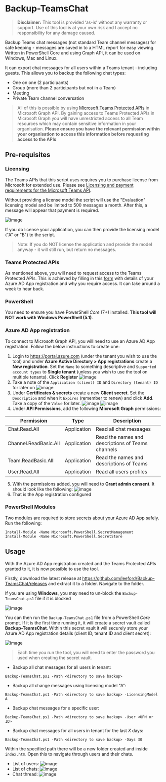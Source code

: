 # Backup-TeamsChat

> **Disclaimer:** This tool is provided ‘as-is’ without any warranty or support. Use of this tool is at your own risk and I accept no responsibility for any damage caused.

Backup Teams chat messages (not standard Team channel messages) for safe keeping - messages are saved in to a HTML report for easy viewing. Written in PowerShell Core and using Graph API, it can be used on Windows, Mac and Linux.

It can export chat messages for all users within a Teams tenant - including guests. This allows you to backup the following chat types:

* One on one (2 participants)
* Group (more than 2 participants but not in a Team)
* Meeting
* Private Team channel conversation

> All of this is possible by using [Microsoft Teams Protected APIs](https://docs.microsoft.com/en-us/graph/teams-protected-apis) in Microsoft Graph API. By gaining access to Teams Protected APIs in Microsoft Graph you will have unrestricted access to all Team resources which may contain sensitive information in your organisation. **Please ensure you have the relevant permission within your organisation to access this information before requesting access to the APIs**

## Pre-requisites

### Licensing

The Teams APIs that this script uses requires you to purchase license from Microsoft for extended use. Please see [Licensing and payment requirements for the Microsoft Teams API](https://docs.microsoft.com/en-us/graph/teams-licenses).

Without providing a license model the script will use the "Evaluation" licensing model and be limited to 500 messages a month. After this, a message will appear that payment is required.

![image](https://user-images.githubusercontent.com/472320/184023258-0478d67e-3af6-4460-8dd4-d2982482cbe9.png)

If you do license your application, you can then provide the licensing model ("A" or "B") to the script.

> Note: If you do NOT license the application and provide the model anyway - it will still run, but return no messages.

### Teams Protected APIs

As mentioned above, you will need to request access to the Teams Protected APIs. This is achieved by filling in this [form](https://aka.ms/teamsgraph/requestaccess) with details of your Azure AD App registration and why you require access. It can take around a week to hear back.

### PowerShell

You need to ensure you have PowerShell _Core_ (7+) installed. **This tool will NOT work with Windows PowerShell (5.1)**.

### Azure AD App registration

To connect to Microsoft Graph API, you will need to use an Azure AD App registration. Follow the below instructions to create one:

1. Login to <https://portal.azure.com> (under the tenant you wish to use the tool) and under **Azure Active Directory > App registrations** create a **New registration**. Set the `Name` to something descriptive and `Supported account types` to **Single tenant** (unless you wish to use the tool on multiple tenants). Click **Register**
![image](https://user-images.githubusercontent.com/472320/123973930-1aafc680-d9b4-11eb-9560-63af528f5bcf.png)
2. Take a note of the `Application (client) ID` and `Directory (tenant) ID` for later on
![image](https://user-images.githubusercontent.com/472320/123974188-5a76ae00-d9b4-11eb-914b-4f7046a5c225.png)
3. Under **Certificates & secrets** create a new **Client secret**. Set the `Description` and when it `Expires` (remember to renew) and click **Add**. Take a copy of the `Value` for later.
![image](https://user-images.githubusercontent.com/472320/123975945-a83fe600-d9b5-11eb-9761-bc00a2ffe15d.png)
![image](https://user-images.githubusercontent.com/472320/123976051-bee63d00-d9b5-11eb-9c99-6653e7c34df3.png)
4. Under **API Permissions**, add the following **Microsoft Graph** permissions:

  | Permission | Type | Description |
  | ---- | ---- | ---- |
  | Chat.Read.All | Application | Read all chat messages |
  | Channel.ReadBasic.All | Application | Read the names and descriptions of Teams channels|
  | Team.ReadBasic.All | Application | Read the names and descriptions of Teams |
  | User.Read.All | Application | Read all users profiles |
  
5. With the permissions added, you will need to **Grant admin consent**. It should look like the following:
![image](https://user-images.githubusercontent.com/472320/123975328-264fbd00-d9b5-11eb-9c05-f1e4de29884a.png)
6. That is the App registration configured

### PowerShell Modules

Two modules are required to store secrets about your Azure AD App safely. Run the following:

```pwsh
Install-Module -Name Microsoft.PowerShell.SecretManagement  
Install-Module -Name Microsoft.PowerShell.SecretStore
```

## Usage

With the Azure AD App registration created and the Teams Protected APIs granted to it, it is now possible to use the tool.

Firstly, download the latest release at <https://github.com/leeford/Backup-TeamsChat/releases> and extract it to a folder. Navigate to the folder.

If you are using **Windows**, you may need to un-block the `Backup-TeamsChat.ps1` file if it is blocked

  ![image](https://user-images.githubusercontent.com/472320/128699245-55910e7c-ac5c-40e8-9969-680da34548f6.png)

You can then run the `Backup-TeamsChat.ps1` file from a PowerShell _Core_ prompt. If it is the first time running it, it will create a secret vault called **Backup-TeamsChat**. Within this secret vault it will securely store your Azure AD App registration details (client ID, tenant ID and client secret):

![image](https://user-images.githubusercontent.com/472320/123989672-0625fb00-d9c1-11eb-8bca-5658608f7819.png)

> Each time you run the tool, you will need to enter the password you used when creating the secret vault.

* Backup all chat messages for all users in tenant:

```pwsh
Backup-TeamsChat.ps1 -Path <directory to save backup>
```

* Backup all change messages using licensing model "A":

```pwsh
Backup-TeamsChat.ps1 -Path <directory to save backup> -LicensingModel A
```

* Backup chat messages for a specific user:

```pwsh
Backup-TeamsChat.ps1 -Path <directory to save backup> -User <UPN or ID>
```

* Backup chat messages for all users in tenant for the last _X_ days:

```pwsh
Backup-TeamsChat.ps1 -Path <directory to save backup> -Days 30
```

Within the specified path there will be a new folder created and inside `index.htm`. Open this to navigate through users and their chats.

* List of users:
![image](https://user-images.githubusercontent.com/472320/123978679-f950d980-d9b7-11eb-9dba-fdc8cd75e9cf.png)
* List of chats:
![image](https://user-images.githubusercontent.com/472320/123979000-3ae18480-d9b8-11eb-86a3-23208b7c6b84.png)
* Chat thread:
![image](https://user-images.githubusercontent.com/472320/123980122-35d10500-d9b9-11eb-9fdd-7f5edbb2a4ac.png)
